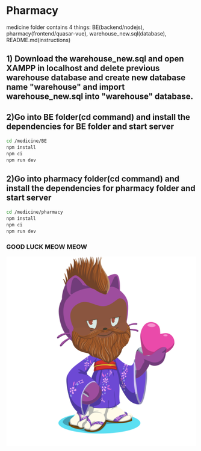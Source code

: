# Pharmacy

medicine folder contains 4 things: BE(backend/nodejs), pharmacy(frontend/quasar-vue), warehouse_new.sql(database), README.md(instructions)

## 1) Download the warehouse_new.sql and open XAMPP in localhost and delete previous warehouse database and create new database name "warehouse" and import warehouse_new.sql into "warehouse" database.

## 2)Go into BE folder(cd command) and install the dependencies for BE folder and start server

```bash
cd /medicine/BE
npm install
npm ci
npm run dev
```

## 2)Go into pharmacy folder(cd command) and install the dependencies for pharmacy folder and start server

```bash
cd /medicine/pharmacy
npm install
npm ci
npm run dev
```

### GOOD LUCK MEOW MEOW

![Cat](./pharmacy/src/assets/octocat-1684952539771.png)

